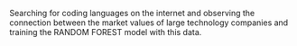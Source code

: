 Searching for coding languages ​​on the internet and observing the connection between the market values ​​of large technology companies and training the RANDOM FOREST model with this data.
